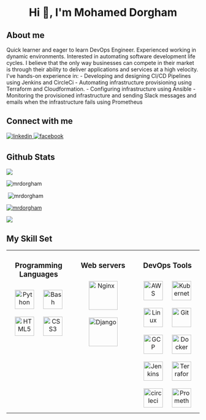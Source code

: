 
<h1 align="center">Hi 👋, I'm Mohamed Dorgham</h1>


<p>
<h2 align="lefr">About me</h2>
Quick learner and eager to learn DevOps Engineer. Experienced working in dynamic environments. Interested in automating software development life cycles. I believe that the only way businesses can compete in their market is through their ability to deliver applications and services at a high velocity. 
I've hands-on experience in:
- Developing and designing CI/CD Pipelines using Jenkins and CircleCi 
- Automating infrastructure provisioning using Terraform and Cloudformation.
- Configuring infrastructure using Ansible 
- Monitoring the provisioned infrastructure and sending Slack messages and emails when the infrastructure fails using Prometheus
</p>

<h2 align="left">Connect with me </h2>
<div align="left">
<a href="https://linkedin.com/in/mohameddorgham" target="_blank">
<img src=https://img.shields.io/badge/linkedin-%231E77B5.svg?&style=for-the-badge&logo=linkedin&logoColor=white alt=linkedin style="margin-bottom: 5px;"/>
  
</a>
<a href="https://www.facebook.com/dorghamyi" target="_blank">
<img src=https://img.shields.io/badge/facebook-%232E87FB.svg?&style=for-the-badge&logo=facebook&logoColor=white alt=facebook style="margin-bottom: 5px;" />
</a>  
</div>
  
 
 
<h2 align="left">Github Stats </h2>

<div align="left"><img src="[[https://spotify-github-profile.vercel.app/api/view.svg?uid=31mwcb6n6r4ngmx5o6nidjgcqmvu&redirect=true][https://spotify-github-profile.vercel.app/api/view.svg?uid=31mwcb6n6r4ngmx5o6nidjgcqmvu&cover_image=true&theme=default&show_offline=true&background_color=121212&bar_color_cover=true" /> 
<p>
<img align="center" src="https://github-readme-stats.vercel.app/api/top-langs?username=mrdorgham&show_icons=true&locale=en&layout=compact" alt="mrdorgham" />
</p>

<p>
&nbsp;<img align="center" src="https://github-readme-stats.vercel.app/api?username=mrdorgham&show_icons=true&locale=en" alt="mrdorgham" />
</p>


<p align="left"> <a href="https://github.com/ryo-ma/github-profile-trophy"><img src="https://github-profile-trophy.vercel.app/?username=mrdorgham" alt="mrdorgham" /></a> </p>


<img src="https://komarev.com/ghpvc/?username=MrDorgham&&style=flat-square" align="center" />

</div> 

## My Skill Set  
<table><tr><td valign="top" width="33%">
<h3 align="center">Programming Languages </h3>
<div align="center">  
<a href="https://www.python.org/" target="_blank"><img style="margin: 10px" src="https://profilinator.rishav.dev/skills-assets/python-original.svg" alt="Python" height="50" /></a>  
<a href="https://www.gnu.org/software/bash/" target="_blank"><img style="margin: 10px" src="https://profilinator.rishav.dev/skills-assets/gnu_bash-icon.svg" alt="Bash" height="50" /></a>  
<a href="https://en.wikipedia.org/wiki/HTML5" target="_blank"><img style="margin: 10px" src="https://profilinator.rishav.dev/skills-assets/html5-original-wordmark.svg" alt="HTML5" height="50" /></a>  
<a href="https://www.w3schools.com/css/" target="_blank"><img style="margin: 10px" src="https://profilinator.rishav.dev/skills-assets/css3-original-wordmark.svg" alt="CSS3" height="50" /></a>  

</div>
</td><td valign="top" width="33%">

<h3 align="center">Web servers </h3>
<div align="center">  
<a href="https://www.nginx.com/" target="_blank"><img style="margin: 10px" src="https://profilinator.rishav.dev/skills-assets/nginx-original.svg" alt="Nginx" height="75" /></a>  
<a href="https://www.djangoproject.com/" target="_blank"><img style="margin: 10px" src="https://profilinator.rishav.dev/skills-assets/django-original.svg" alt="Django" height="75" /></a>  
</div>
</td><td valign="top" width="33%">

<h3 align="center">DevOps Tools</h3>
<div align="center">  
<a href="https://aws.amazon.com/" target="_blank"><img style="margin: 10px" src="https://profilinator.rishav.dev/skills-assets/amazonwebservices-original-wordmark.svg" alt="AWS" height="50" /></a>  
<a href="https://kubernetes.io/" target="_blank"><img style="margin: 10px" src="https://profilinator.rishav.dev/skills-assets/kubernetes-icon.svg" alt="Kubernetes" height="50" /></a>  
<a href="https://www.linux.org/" target="_blank"><img style="margin: 10px" src="https://profilinator.rishav.dev/skills-assets/linux-original.svg" alt="Linux" height="50" /></a>  
<a href="https://github.com/" target="_blank"><img style="margin: 10px" src="https://profilinator.rishav.dev/skills-assets/git-scm-icon.svg" alt="Git" height="50" /></a>  
<a href="https://cloud.google.com/" target="_blank"><img style="margin: 10px" src="https://profilinator.rishav.dev/skills-assets/google_cloud-icon.svg" alt="GCP" height="50" /></a>  
<a href="https://www.docker.com/" target="_blank"><img style="margin: 10px" src="https://profilinator.rishav.dev/skills-assets/docker-original-wordmark.svg" alt="Docker" height="50" /></a>  
<a href="https://www.jenkins.io/" target="_blank"><img style="margin: 10px" src="https://profilinator.rishav.dev/skills-assets/jenkins-icon.svg" alt="Jenkins" height="50" /></a>  
<a href="https://www.terraform.io/" target="_blank"><img style="margin: 10px" src="https://profilinator.rishav.dev/skills-assets/terraformio-icon.svg" alt="Terraform" height="50" /></a>  
<a href="https://circleci.com" target="_blank"><img style="margin: 10px" src="https://www.vectorlogo.zone/logos/circleci/circleci-icon.svg" alt="circleci" height="50" /></a> 
<a href="https://prometheus.io/" target="_blank"><img style="margin: 10px" src="https://prometheus.io/assets/prometheus_logo_grey.svg" alt="Prometheus" height="50" /></a> 
</div>
</td></tr></table>  
<br/>  


